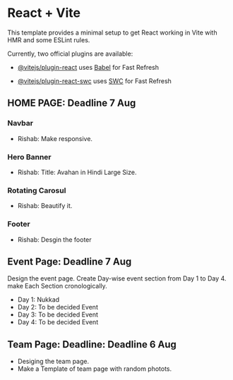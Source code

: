 # React + Vite

This template provides a minimal setup to get React working in Vite with HMR and some ESLint rules.

Currently, two official plugins are available:

- [@vitejs/plugin-react](https://github.com/vitejs/vite-plugin-react/blob/main/packages/plugin-react/README.md) uses [Babel](https://babeljs.io/) for Fast Refresh

- [@vitejs/plugin-react-swc](https://github.com/vitejs/vite-plugin-react-swc) uses [SWC](https://swc.rs/) for Fast Refresh


## HOME PAGE: Deadline 7 Aug
### Navbar
- Rishab: Make responsive.

### Hero Banner
- Rishab: Title: Avahan in Hindi Large Size.

### Rotating Carosul
- Rishab: Beautify it.

### Footer
- Rishab: Desgin the footer

## Event Page: Deadline 7 Aug
Design the event page.
Create Day-wise event section from Day 1 to Day 4.
make Each Section cronologically.

- Day 1: Nukkad
- Day 2: To be decided Event
- Day 3: To be decided Event
- Day 4: To be decided Event

## Team Page: Deadline: Deadline 6 Aug 
- Desiging the team page.
- Make a Template of team page with random photots.
